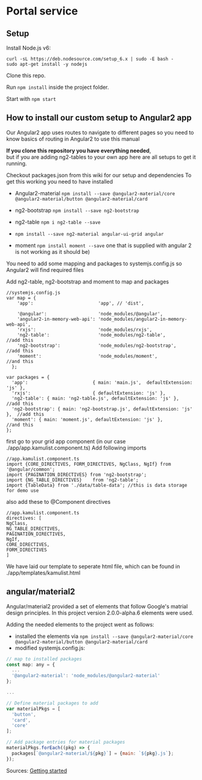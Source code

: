 # Portal service

## Setup

Install Node.js v6:

```shell
curl -sL https://deb.nodesource.com/setup_6.x | sudo -E bash -
sudo apt-get install -y nodejs
```

Clone this repo.

Run `npm install` inside the project folder.

Start with `npm start`




## How to install our custom setup to Angular2 app

Our Angular2 app uses routes to navigate to different pages so you need to know basics of routing in Angular2 to use this manual

**If you clone this repository you have everything needed**,  
but if you are adding ng2-tables to your own app here are all setups to get it running.

Checkout packages.json from this wiki for our setup and dependencies
To get this working you need to have installed

* Angular2-material ```npm install --save @angular2-material/core @angular2-material/button @angular2-material/card```
* ng2-bootstrap ```npm install --save ng2-bootstrap```  
* ng2-table ```npm i ng2-table --save```  
*  ```npm install --save ng2-material angular-ui-grid angular ```

* moment ```npm install moment --save``` one that is supplied with angular 2 is not working as it should be)  



You need to add some mapping and packages to systemjs.config.js so Angular2 will find required files

Add ng2-table, ng2-bootstrap and moment to map and packages


```
//systemjs.config.js
var map = {
    'app':                        'app', // 'dist',

    '@angular':                   'node_modules/@angular',
    'angular2-in-memory-web-api': 'node_modules/angular2-in-memory-web-api',
    'rxjs':                       'node_modules/rxjs',
    'ng2-table':                  'node_modules/ng2-table',       //add this
    'ng2-bootstrap':              'node_modules/ng2-bootstrap',   //add this
    'moment':                     'node_modules/moment',          //and this
  };

var packages = {
  'app':                        { main: 'main.js',  defaultExtension: 'js' },
  'rxjs':                       { defaultExtension: 'js' },
  'ng2-table': { main: 'ng2-table.js', defaultExtension: 'js' },          //add this
  'ng2-bootstrap': { main: 'ng2-bootstrap.js', defaultExtension: 'js' },  //add this
  'moment': { main: 'moment.js', defaultExtension: 'js' },                //and this
};
```


first go to your grid app component (in our case ./app/app.kamulist.component.ts)
Add following imports
```
//app.kamulist.component.ts
import {CORE_DIRECTIVES, FORM_DIRECTIVES, NgClass, NgIf} from '@angular/common';
import {PAGINATION_DIRECTIVES} from 'ng2-bootstrap';
import {NG_TABLE_DIRECTIVES}    from 'ng2-table';
import {TableData} from './data/table-data'; //this is data storage for demo use
```

also add these to @Component directives

  ```
  //app.kamulist.component.ts
  directives: [
  NgClass,
  NG_TABLE_DIRECTIVES,
  PAGINATION_DIRECTIVES,
  NgIf,
  CORE_DIRECTIVES,
  FORM_DIRECTIVES
  ]
  ```

We have laid our template to seperate html file, which can be found in ./app/templates/kamulist.html

## angular/material2

Angular/material2 provided a set of elements that follow Google's matrial design principles. In this project version 2.0.0-alpha.6 elements were used.

Adding the needed elements to the project went as follows:

- installed the elements via `npm install --save @angular2-material/core @angular2-material/button @angular2-material/card`
- modified systemjs.config.js:

```javascript
// map to installed packages
const map: any = {
  ...
  '@angular2-material': 'node_modules/@angular2-material'
};

...

// Define material packages to add
var materialPkgs = [
  'button',
  'card',
  'core'
];

// Add package entries for material packages
materialPkgs.forEach((pkg) => {
  packages[`@angular2-material/${pkg}`] = {main: `${pkg}.js`};
});
```

Sources: [Getting started](https://github.com/angular/material2/blob/2.0.0-alpha.6/GETTING_STARTED.md)
